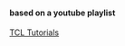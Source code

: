 #### based on a youtube playlist
[TCL Tutorials](https://youtube.com/playlist?list=PL1h5a0eaDD3rsGDFnVki_fFEtDWQfXjca&si=9u8HFuGkbX_Aoome)